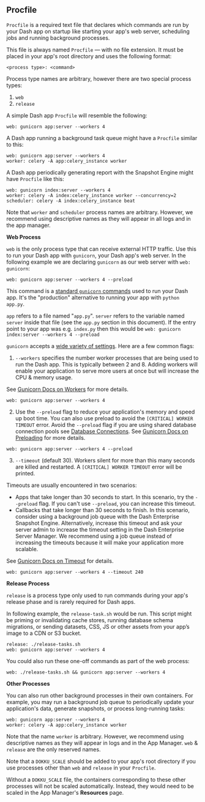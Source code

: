 
## Procfile

`Procfile` is a required text file that declares which commands are run by your Dash app on
startup like starting your app's web server, scheduling jobs and running background processes.

This file is always named `Procfile` — with no file extension. It must be placed in your app's root
directory and uses the following format:

```
<process type>: <command>

```

Process type names are arbitrary, however there are 
two special process types:

1. `web`
2. `release`


A simple Dash app `Procfile` will resemble the following:

```
web: gunicorn app:server --workers 4
```

A Dash app running  a background task queue might have a `Procfile` similar to this:

```
web: gunicorn app:server --workers 4
worker: celery -A app:celery_instance worker
```

A Dash app periodically generating report with the Snapshot Engine might have 
`Procfile` like this:

```
web: gunicorn index:server --workers 4
worker: celery -A index:celery_instance worker --concurrency=2
scheduler: celery -A index:celery_instance beat
```
Note that `worker` and `scheduler` process names are arbitrary. 
However, we recommend using descriptive names as they will appear in all logs and in the 
app manager.

**Web Process**

`web` is the only process type that can receive external HTTP traffic. Use this
to run your Dash app with `gunicorn`, your Dash app's web server. In the following 
example we are declaring `gunicorn` as our web server with `web: gunicorn`:

```
web: gunicorn app:server --workers 4 --preload

```

This command is a [standard `gunicorn` commands](https://docs.gunicorn.org/en/latest/run.html) used to run your Dash app. It's the "production" alternative to running your app with `python app.py`.


`app` refers to a file named "`app.py`". `server` refers to the variable named `server` inside that file (see the `app.py` section in this document). If the entry point to your app was e.g. `index.py` then this would be `web: gunicorn index:server --workers 4 --preload`

`gunicorn` accepts a [wide variety of settings](https://docs.gunicorn.org/en/latest/settings.html). 
Here are a few common flags:


1. `--workers` specifies the number worker processes that are being used to run the Dash app. 
This is typically between 2 and 8. Adding workers will enable your application to serve more 
users at once but will increase the CPU & memory usage. 

See [Gunicorn Docs on Workers](https://docs.gunicorn.org/en/stable/design.html#how-many-workers) 
for more details.

```
web: gunicorn app:server --workers 4

```

2. Use the `--preload` flag to reduce your application's memory and speed up boot time.  You can also use preload to avoid the `[CRITICAL] WORKER TIMEOUT` error.
Avoid the `--preload` flag if you are using shared database connection pools
see [Database Connections](/dash-enterprise/database-connections).
See [Gunicorn Docs on Preloading](https://docs.gunicorn.org/en/latest/settings.html#preload-app) for more details.

```
web: gunicorn app:server --workers 4 --preload
```

3. `--timeout` (default 30). Workers silent for more than this many seconds are killed and restarted. A `[CRITICAL] WORKER TIMEOUT` error will be printed.

Timeouts are usually encountered in two scenarios:
- Apps that take longer than 30 seconds to start. In this scenario, try the `--preload` flag. If you can't use `--preload`, you can increase this timeout.
- Callbacks that take longer than 30 seconds to finish. In this scenario, consider using a background job queue with the Dash Enterprise Snapshot Engine. Alternatively, increase this timeout and ask your server admin to increase the timeout setting in the Dash Enterprise Server Manager. We recommend using a job queue instead of increasing the timeouts because it will make your application more scalable.

See [Gunicorn Docs on Timeout](https://docs.gunicorn.org/en/stable/settings.html#timeout) for
details.

```
web: gunicorn app:server --workers 4 --timeout 240
```

**Release Process**

`release` is a process type only used to run commands during your app's release
phase and is rarely required for Dash apps.

In following example, the `release-task.sh` would be run. This script might be priming or
invalidating cache stores, running database schema migrations, or 
sending datasets, CSS, JS or other assets from your app’s image to a CDN or S3 bucket.

```
release: ./release-tasks.sh
web: gunicorn app:server --workers 4

```

You could also run these one-off commands as part of the web process:

```
web: ./release-tasks.sh && gunicorn app:server --workers 4

```

**Other Processes**

You can also run other background processes in their own containers.
For example, you may run a background job queue to periodically 
update your application's data, generate snapshots, or process long-running tasks:

```
web: gunicorn app:server --workers 4
worker: celery -A app:celery_instance worker

```

Note that the name `worker` is arbitrary. However, we recommend using descriptive 
names as they will appear in logs and in the App Manager. `web` & `release` are the 
only reserved names.

Note that a `DOKKU_SCALE` should be added to your app's root directory if you 
use processes other than `web` and `release` in your `Procfile`.

Without a `DOKKU_SCALE` file, the containers corresponding to these other processes 
will not be scaled automatically. Instead, they would need to be scaled in the App 
Manager's **Resources** page.
